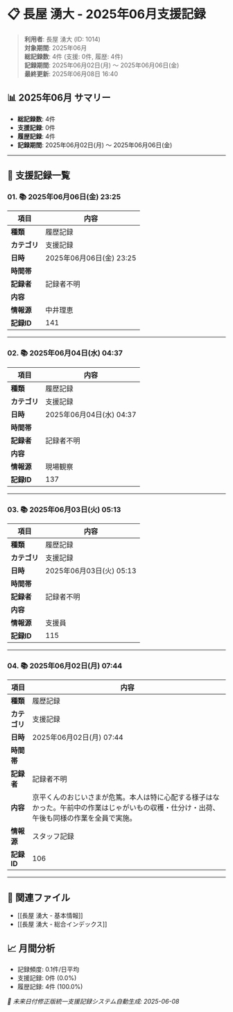 # 📋 長屋 湧大 - 2025年06月支援記録

> **利用者**: 長屋 湧大 (ID: 1014)  
> **対象期間**: 2025年06月  
> **総記録数**: 4件 (支援: 0件, 履歴: 4件)  
> **記録期間**: 2025年06月02日(月) ～ 2025年06月06日(金)  
> **最終更新**: 2025年06月08日 16:40

## 📊 2025年06月 サマリー
- **総記録数**: 4件
- **支援記録**: 0件
- **履歴記録**: 4件
- **記録期間**: 2025年06月02日(月) ～ 2025年06月06日(金)

---

## 📝 支援記録一覧

### 01. 📚 2025年06月06日(金) 23:25

| 項目 | 内容 |
|------|------|
| **種類** | 履歴記録 |
| **カテゴリ** | 支援記録 |
| **日時** | 2025年06月06日(金) 23:25 |
| **時間帯** |  |
| **記録者** | 記録者不明 |
| **内容** |  |
| **情報源** | 中井理恵 |
| **記録ID** | 141 |

---

### 02. 📚 2025年06月04日(水) 04:37

| 項目 | 内容 |
|------|------|
| **種類** | 履歴記録 |
| **カテゴリ** | 支援記録 |
| **日時** | 2025年06月04日(水) 04:37 |
| **時間帯** |  |
| **記録者** | 記録者不明 |
| **内容** |  |
| **情報源** | 現場観察 |
| **記録ID** | 137 |

---

### 03. 📚 2025年06月03日(火) 05:13

| 項目 | 内容 |
|------|------|
| **種類** | 履歴記録 |
| **カテゴリ** | 支援記録 |
| **日時** | 2025年06月03日(火) 05:13 |
| **時間帯** |  |
| **記録者** | 記録者不明 |
| **内容** |  |
| **情報源** | 支援員 |
| **記録ID** | 115 |

---

### 04. 📚 2025年06月02日(月) 07:44

| 項目 | 内容 |
|------|------|
| **種類** | 履歴記録 |
| **カテゴリ** | 支援記録 |
| **日時** | 2025年06月02日(月) 07:44 |
| **時間帯** |  |
| **記録者** | 記録者不明 |
| **内容** | 京平くんのおじいさまが危篤。本人は特に心配する様子はなかった。午前中の作業はじゃがいもの収穫・仕分け・出荷、午後も同様の作業を全員で実施。 |
| **情報源** | スタッフ記録 |
| **記録ID** | 106 |

---

## 🔗 関連ファイル
- [[長屋 湧大 - 基本情報]]
- [[長屋 湧大 - 総合インデックス]]

## 📈 月間分析
- 記録頻度: 0.1件/日平均
- 支援記録: 0件 (0.0%)
- 履歴記録: 4件 (100.0%)

*🔄 未来日付修正版統一支援記録システム自動生成: 2025-06-08*